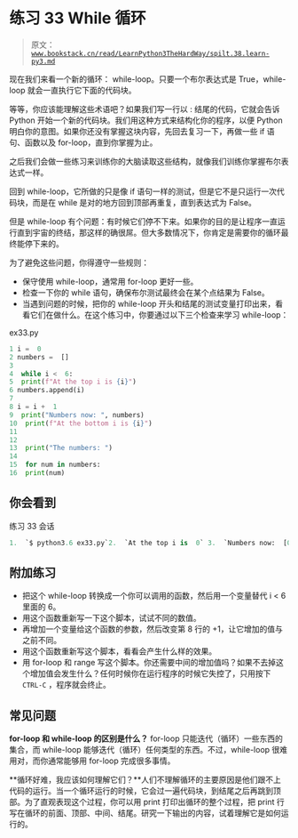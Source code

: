 # 练习 33 While 循环

> 原文：[`www.bookstack.cn/read/LearnPython3TheHardWay/spilt.38.learn-py3.md`](https://www.bookstack.cn/read/LearnPython3TheHardWay/spilt.38.learn-py3.md)

现在我们来看一个新的循环： while-loop。只要一个布尔表达式是 True，while-loop 就会一直执行它下面的代码块。

等等，你应该能理解这些术语吧？如果我们写一行以 : 结尾的代码，它就会告诉 Python 开始一个新的代码块。我们用这种方式来结构化你的程序，以便 Python 明白你的意图。如果你还没有掌握这块内容，先回去复习一下，再做一些 if 语句、函数以及 for-loop，直到你掌握为止。

之后我们会做一些练习来训练你的大脑读取这些结构，就像我们训练你掌握布尔表达式一样。

回到 while-loop，它所做的只是像 if 语句一样的测试，但是它不是只运行一次代码块，而是在 while 是对的地方回到顶部再重复，直到表达式为 False。

但是 while-loop 有个问题：有时候它们停不下来。如果你的目的是让程序一直运行直到宇宙的终结，那这样的确很屌。但大多数情况下，你肯定是需要你的循环最终能停下来的。

为了避免这些问题，你得遵守一些规则：

*   保守使用 while-loop，通常用 for-loop 更好一些。
*   检查一下你的 while 语句，确保布尔测试最终会在某个点结果为 False。
*   当遇到问题的时候，把你的 while-loop 开头和结尾的测试变量打印出来，看看它们在做什么。在这个练习中，你要通过以下三个检查来学习 while-loop：

ex33.py

```py
1 i =  0
2 numbers =  []
3
4  while i <  6:
5  print(f"At the top i is {i}")
6 numbers.append(i)
7
8 i = i +  1
9  print("Numbers now: ", numbers)
10  print(f"At the bottom i is {i}")
11
12
13  print("The numbers: ")
14
15  for num in numbers:
16  print(num)
```

## 你会看到

练习 33 会话

```py
1.  `$ python3.6 ex33.py`2.  `At the top i is  0` 3.  `Numbers now:  [0]`4.  `At the bottom i is  1`5.  `At the top i is  1` 6.  `Numbers now:  [0,  1]`7.  `At the bottom i is  2`8.  `At the top i is  2`9.  `Numbers now:  [0,  1,  2]`10.  `At the bottom i is  3`11.  `At the top i is  3`12.  `Numbers now:  [0,  1,  2,  3]`13.  `At the bottom i is  4`14.  `At the top i is  4`15.  `Numbers now:  [0,  1,  2,  3,  4]`16.  `At the bottom i is  5`17.  `At the top i is  5`18.  `Numbers now:  [0,  1,  2,  3,  4,  5]`19.  `At the bottom i is  6`20.  `The numbers:`21.  `0`22.  `1`23.  `2`24.  `3`25.  `4`26.  `5`
```

## 附加练习

*   把这个 while-loop 转换成一个你可以调用的函数，然后用一个变量替代 i < 6 里面的 6。
*   用这个函数重新写一下这个脚本，试试不同的数值。
*   再增加一个变量给这个函数的参数，然后改变第 8 行的 +1，让它增加的值与之前不同。
*   用这个函数重新写这个脚本，看看会产生什么样的效果。
*   用 for-loop 和 range 写这个脚本。你还需要中间的增加值吗？如果不去掉这个增加值会发生什么？任何时候你在运行程序的时候它失控了，只用按下 `CTRL-C` ，程序就会终止。

## 常见问题

**for-loop 和 while-loop 的区别是什么？** for-loop 只能迭代（循环）一些东西的集合，而 while-loop 能够迭代（循环）任何类型的东西。不过，while-loop 很难用对，而你通常能够用 for-loop 完成很多事情。

**循环好难，我应该如何理解它们？**人们不理解循环的主要原因是他们跟不上代码的运行。当一个循环运行的时候，它会过一遍代码块，到结尾之后再跳到顶部。为了直观表现这个过程，你可以用 print 打印出循环的整个过程，把 print 行写在循环的前面、顶部、中间、结尾。研究一下输出的内容，试着理解它是如何运行的。